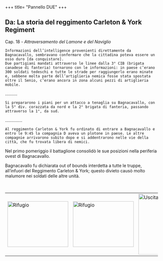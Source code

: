 +++
title= "Pannello DUE"
+++

<h2>Da: La storia del reggimento Carleton & York Regiment</h2>


Cap. 18 - <i>Attraversamento del Lamone e del Naviglio</i>

	Informazioni dell’intelligence provenienti direttamente da Bagnacavallo, sembravano confermare che la cittadina poteva essere un osso duro [da conquistare].
	Due partigiani mandati attraverso le linee dalla 3° CIB (brigata canadese di fanteria) tornarono con le informazioni: in paese c’erano 300 soldati tedeschi e tutte le strade per raggiungerlo erano minate e, sebbene molta parte dell’artiglieria nemica fosse stata spostata oltre il Senio, c’erano ancora in zona alcuni pezzi di artiglieria mobile.

……….

	Si prepararono i piani per un attacco a tenaglia su Bagnacavallo, con la 5° div. corazzata da nord e la 2° brigata di fanteria, passando attraverso la 1°, da sud.

…………..


	Al reggimento Carleton & York fu ordinato di entrare a Bagnacavallo e entro le 9:45 la compagnia D aveva un plotone in paese. Le altre compagnie arrivarono subito dopo e si addentrarono nelle vie della città, che fu trovata libera di nemici.
Nel primo pomeriggio il battaglione consolidò le sue posizioni nella periferia ovest di  Bagnacavallo.


Bagnacavallo fu dichiarata out of bounds interdetta a tutte le truppe, all’infuori del Reggimento Carleton & York; questo divieto causò molto malumore nei soldati delle altre unità.


<br>
<table >
    <tr>
</td>
<td>
<a href="/images/files/pannello2_1.jpg" target=_blank><img src="/images/files/pannello2_1.jpg"  width="200" height="150"title="Rifugio"></a>
</td>
<td>
<a href="/images/files/pannello2_2.jpg" target=_blank><img src="/images/files/pannello2_2.jpg"  width="200" height="150"title="Rifugio"></a>
</td>
<td>
<a href="/images/files/pannello2_3.jpg" target=_blank><img src="/images/files/pannello2_3.jpg"  width="150" height="200"title="Uscita dai rifugi"></a>
</td>
<td>
<a href="/images/files/8-4-17_Tonino.jpg" target=_blank><img src="/images/files/8-4-17_Tonino.jpg"  width="150" height="200"title=" il signor e la signora Dupuis con Tonino"></a>
</td>

</tr>
</table>  